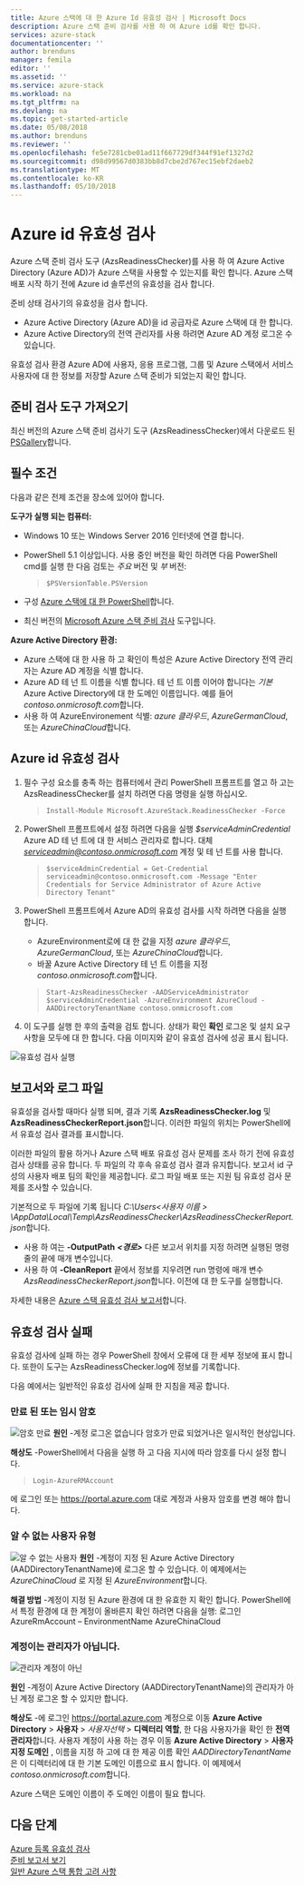 ```yaml
---
title: Azure 스택에 대 한 Azure Id 유효성 검사 | Microsoft Docs
description: Azure 스택 준비 검사를 사용 하 여 Azure id를 확인 합니다.
services: azure-stack
documentationcenter: ''
author: brenduns
manager: femila
editor: ''
ms.assetid: ''
ms.service: azure-stack
ms.workload: na
ms.tgt_pltfrm: na
ms.devlang: na
ms.topic: get-started-article
ms.date: 05/08/2018
ms.author: brenduns
ms.reviewer: ''
ms.openlocfilehash: fe5e7281cbe01ad11f667729df344f91ef1327d2
ms.sourcegitcommit: d98d99567d0383bb8d7cbe2d767ec15ebf2daeb2
ms.translationtype: MT
ms.contentlocale: ko-KR
ms.lasthandoff: 05/10/2018
---
```

# <a name="validate-azure-identity"></a>Azure id 유효성 검사 
Azure 스택 준비 검사 도구 (AzsReadinessChecker)를 사용 하 여 Azure Active Directory (Azure AD)가 Azure 스택을 사용할 수 있는지를 확인 합니다. Azure 스택 배포 시작 하기 전에 Azure id 솔루션의 유효성을 검사 합니다.  

준비 상태 검사기의 유효성을 검사 합니다.
 - Azure Active Directory (Azure AD)을 id 공급자로 Azure 스택에 대 한 합니다.
 - Azure Active Directory의 전역 관리자를 사용 하려면 Azure AD 계정 로그온 수 있습니다. 

유효성 검사 환경 Azure AD에 사용자, 응용 프로그램, 그룹 및 Azure 스택에서 서비스 사용자에 대 한 정보를 저장할 Azure 스택 준비가 되었는지 확인 합니다.

## <a name="get-the-readiness-checker-tool"></a>준비 검사 도구 가져오기
최신 버전의 Azure 스택 준비 검사기 도구 (AzsReadinessChecker)에서 다운로드 된 [PSGallery](https://aka.ms/AzsReadinessChecker)합니다.  

## <a name="prerequisites"></a>필수 조건
다음과 같은 전제 조건을 장소에 있어야 합니다.

**도구가 실행 되는 컴퓨터:**
 - Windows 10 또는 Windows Server 2016 인터넷에 연결 합니다.
 - PowerShell 5.1 이상입니다. 사용 중인 버전을 확인 하려면 다음 PowerShell cmd를 실행 한 다음 검토는 *주요* 버전 및 *부* 버전:  

   > `$PSVersionTable.PSVersion`
 - 구성 [Azure 스택에 대 한 PowerShell](azure-stack-powershell-install.md)합니다. 
 - 최신 버전의 [Microsoft Azure 스택 준비 검사](https://aka.ms/AzsReadinessChecker) 도구입니다.

**Azure Active Directory 환경:**
 - Azure 스택에 대 한 사용 하 고 확인이 특성은 Azure Active Directory 전역 관리자는 Azure AD 계정을 식별 합니다.
 - Azure AD 테 넌 트 이름을 식별 합니다. 테 넌 트 이름 이어야 합니다는 *기본* Azure Active Directory에 대 한 도메인 이름입니다. 예를 들어 *contoso.onmicrosoft.com*합니다. 
 - 사용 하 여 AzureEnvironement 식별: *azure 클라우드*, *AzureGermanCloud*, 또는 *AzureChinaCloud*합니다.

## <a name="validate-azure-identity"></a>Azure id 유효성 검사 
1. 필수 구성 요소를 충족 하는 컴퓨터에서 관리 PowerShell 프롬프트를 열고 하 고는 AzsReadinessChecker를 설치 하려면 다음 명령을 실행 하십시오.  

   > `Install-Module Microsoft.AzureStack.ReadinessChecker -Force`

2. PowerShell 프롬프트에서 설정 하려면 다음을 실행 *$serviceAdminCredential* Azure AD 테 넌 트에 대 한 서비스 관리자로 합니다.  대체 *serviceadmin@contoso.onmicrosoft.com* 계정 및 테 넌 트를 사용 합니다. 
   > `$serviceAdminCredential = Get-Credential serviceadmin@contoso.onmicrosoft.com -Message "Enter Credentials for Service Administrator of Azure Active Directory Tenant"` 

3. PowerShell 프롬프트에서 Azure AD의 유효성 검사를 시작 하려면 다음을 실행 합니다. 
   - AzureEnvironment로에 대 한 값을 지정 *azure 클라우드*, *AzureGermanCloud*, 또는 *AzureChinaCloud*합니다.  
   - 바꿀 Azure Active Directory 테 넌 트 이름을 지정 *contoso.onmicrosoft.com*합니다. 

   > `Start-AzsReadinessChecker -AADServiceAdministrator $serviceAdminCredential -AzureEnvironment AzureCloud -AADDirectoryTenantName contoso.onmicrosoft.com`
4. 이 도구를 실행 한 후의 출력을 검토 합니다. 상태가 확인 **확인** 로그온 및 설치 요구 사항을 모두에 대 한 합니다. 다음 이미지와 같이 유효성 검사에 성공 표시 됩니다. 
 
![유효성 검사 실행](./media/azure-stack-validate-identity/validation.png)


## <a name="report-and-log-file"></a>보고서와 로그 파일
유효성을 검사할 때마다 실행 되며, 결과 기록 **AzsReadinessChecker.log** 및 **AzsReadinessCheckerReport.json**합니다. 이러한 파일의 위치는 PowerShell에서 유효성 검사 결과를 표시합니다.

이러한 파일의 활용 하거나 Azure 스택 배포 유효성 검사 문제를 조사 하기 전에 유효성 검사 상태를 공유 합니다.  두 파일의 각 후속 유효성 검사 결과 유지합니다. 보고서 id 구성의 사용자 배포 팀의 확인을 제공합니다. 로그 파일 배포 또는 지원 팀 유효성 검사 문제를 조사할 수 있습니다. 

기본적으로 두 파일에 기록 됩니다 *C:\Users\<사용자 이름 > \AppData\Local\Temp\AzsReadinessChecker\AzsReadinessCheckerReport.json*합니다.  
 - 사용 하 여는 **-OutputPath** ***&lt;경로&gt;*** 다른 보고서 위치를 지정 하려면 실행된 명령줄의 끝에 매개 변수입니다.   
 - 사용 하 여 **-CleanReport** 끝에서 정보를 지우려면 run 명령에 매개 변수 *AzsReadinessCheckerReport.json*합니다.  이전에 대 한 도구를 실행합니다. 

자세한 내용은 [Azure 스택 유효성 검사 보고서](azure-stack-validation-report.md)합니다.

## <a name="validation-failures"></a>유효성 검사 실패
유효성 검사에 실패 하는 경우 PowerShell 창에서 오류에 대 한 세부 정보에 표시 합니다. 또한이 도구는 AzsReadinessChecker.log에 정보를 기록합니다.

다음 예에서는 일반적인 유효성 검사에 실패 한 지침을 제공 합니다.

### <a name="expired-or-temporary-password"></a>만료 된 또는 임시 암호 
 
![암호 만료](./media/azure-stack-validate-identity/expired-password.png)
**원인** -계정 로그온 없습니다 암호가 만료 되었거나은 일시적인 현상입니다.     

**해상도** -PowerShell에서 다음을 실행 하 고 다음 지시에 따라 암호를 다시 설정 합니다.  
> `Login-AzureRMAccount`

에 로그인 또는 https://portal.azure.com 대로 계정과 사용자 암호를 변경 해야 합니다.
### <a name="unknown-user-type"></a>알 수 없는 사용자 유형 
 
![알 수 없는 사용자](./media/azure-stack-validate-identity/unknown-user.png)
**원인** -계정이 지정 된 Azure Active Directory (AADDirectoryTenantName)에 로그온 할 수 있습니다. 이 예제에서는 *AzureChinaCloud* 로 지정 된 *AzureEnvironment*합니다.

**해결 방법** -계정이 지정 된 Azure 환경에 대 한 유효한 지 확인 합니다. PowerShell에서 특정 환경에 대 한 계정이 올바른지 확인 하려면 다음을 실행: 로그인 AzureRmAccount – EnvironmentName AzureChinaCloud 
### <a name="account-is-not-an-administrator"></a>계정이는 관리자가 아닙니다. 
 
![관리자 계정이 아닌](./media/azure-stack-validate-identity/not-admin.png)

**원인** -계정이 Azure Active Directory (AADDirectoryTenantName)의 관리자가 아닌 계정 로그온 할 수 있지만 합니다.  

**해상도** -에 로그인 https://portal.azure.com 계정으로 이동 **Azure Active Directory** > **사용자** > *사용자선택*  >  **디렉터리 역할**, 한 다음 사용자가을 확인 한 **전역 관리자**합니다.  사용자 계정이 사용 하는 경우 이동 **Azure Active Directory** > **사용자 지정 도메인** , 이름을 지정 하 고에 대 한 제공 이름 확인 *AADDirectoryTenantName* 은 이 디렉터리에 대 한 기본 도메인 이름으로 표시 합니다.  이 예제에서 *contoso.onmicrosoft.com*합니다. 

Azure 스택은 도메인 이름이 주 도메인 이름이 필요 합니다.

## <a name="next-steps"></a>다음 단계
[Azure 등록 유효성 검사](azure-stack-validate-registration.md)  
[준비 보고서 보기](azure-stack-validation-report.md)  
[일반 Azure 스택 통합 고려 사항](azure-stack-datacenter-integration.md)  

